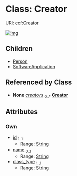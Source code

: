
# Class: Creator




URI: [ccf:Creator](http://purl.org/ccf/Creator)


[![img](https://yuml.me/diagram/nofunky;dir:TB/class/[SoftwareApplication],[Person],[Dataset]++-%20creators%200..*>[Creator&#124;id:string;name:string%20%3F;class_type:string],[Creator]^-[SoftwareApplication],[Creator]^-[Person],[Dataset])](https://yuml.me/diagram/nofunky;dir:TB/class/[SoftwareApplication],[Person],[Dataset]++-%20creators%200..*>[Creator&#124;id:string;name:string%20%3F;class_type:string],[Creator]^-[SoftwareApplication],[Creator]^-[Person],[Dataset])

## Children

 * [Person](Person.md)
 * [SoftwareApplication](SoftwareApplication.md)

## Referenced by Class

 *  **None** *[creators](creators.md)*  <sub>0..\*</sub>  **[Creator](Creator.md)**

## Attributes


### Own

 * [id](id.md)  <sub>1..1</sub>
     * Range: [String](types/String.md)
 * [name](name.md)  <sub>0..1</sub>
     * Range: [String](types/String.md)
 * [class_type](class_type.md)  <sub>1..1</sub>
     * Range: [String](types/String.md)

